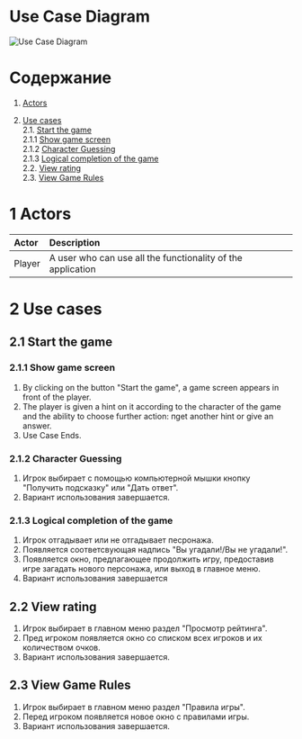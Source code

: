 # Use Case Diagram

![Use Case Diagram](https://github.com/bar47ney/trtpo_two/blob/master/Images/use_case.png)
# Содержание

1. [Actors](#1) <br>
2. [Use cases](#2) <br>
    2.1. [Start the game](#2.1) <br>
      2.1.1 [Show game screen](#2.1.1) <br>
      2.1.2 [Character Guessing](#2.1.2) <br>
      2.1.3 [Logical completion of the game](#2.1.3) <br>
    2.2. [View rating](#2.2) <br>
    2.3. [View Game Rules](#2.3) <br>
    
    <a name="1"/>
 
 # 1 Actors
 
| Actor | Description |
|:--|:--|
| Player | A user who can use all the functionality of the application |

<a name="2"/>

# 2 Use cases

<a name="2.1"/>

## 2.1 Start the game

<a name="2.1.1"/>

### 2.1.1 Show game screen
1. By clicking on the button "Start the game", a game screen appears in front of the player. <br>
2. The player is given a hint on it according to the character of the game and the ability to choose further action: пget another hint or give an answer.<br>
3. Use Case Ends.

<a name="2.1.2"/>

### 2.1.2 Character Guessing
1. Игрок выбирает с помощью компьютерной мышки кнопку "Получить подсказку" или "Дать ответ".
2. Вариант использования завершается.

<a name="2.1.3"/>

### 2.1.3 Logical completion of the game
1. Игрок отгадывает или не отгадывает песронажа. 
2. Появляется соответсвующая надпись "Вы угадали!/Вы не угадали!".
3. Появляется окно, предлагающее продолжить игру, предоставив игре загадать нового персонажа, или выход в главное меню.
4. Вариант использования завершается

<a name="2.2"/>

## 2.2 View rating
1. Игрок выбирает в главном меню раздел "Просмотр рейтинга".
2. Пред игроком появляется окно со списком всех игроков и их количеством очков.
3. Вариант использования завершается.

<a name="2.3"/>

## 2.3 View Game Rules
1. Игрок выбирает в главном меню раздел "Правила игры".
2. Перед игроком появляется новое окно с правилами игры.<br>
3. Вариант использования завершается.
